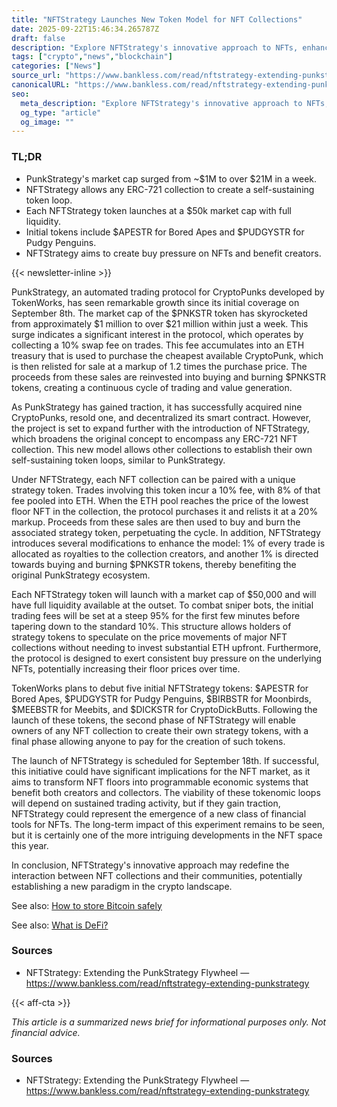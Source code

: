 ```yaml
---
title: "NFTStrategy Launches New Token Model for NFT Collections"
date: 2025-09-22T15:46:34.265787Z
draft: false
description: "Explore NFTStrategy's innovative approach to NFTs, enhancing trading with automated token loops in the crypto space."
tags: ["crypto","news","blockchain"]
categories: ["News"]
source_url: "https://www.bankless.com/read/nftstrategy-extending-punkstrategy"
canonicalURL: "https://www.bankless.com/read/nftstrategy-extending-punkstrategy"
seo:
  meta_description: "Explore NFTStrategy's innovative approach to NFTs, enhancing trading with automated token loops in the crypto space."
  og_type: "article"
  og_image: ""
---
```


### TL;DR
- PunkStrategy's market cap surged from ~$1M to over $21M in a week.
- NFTStrategy allows any ERC-721 collection to create a self-sustaining token loop.
- Each NFTStrategy token launches at a $50k market cap with full liquidity.
- Initial tokens include $APESTR for Bored Apes and $PUDGYSTR for Pudgy Penguins.
- NFTStrategy aims to create buy pressure on NFTs and benefit creators.

{{< newsletter-inline >}}

PunkStrategy, an automated trading protocol for CryptoPunks developed by TokenWorks, has seen remarkable growth since its initial coverage on September 8th. The market cap of the $PNKSTR token has skyrocketed from approximately $1 million to over $21 million within just a week. This surge indicates a significant interest in the protocol, which operates by collecting a 10% swap fee on trades. This fee accumulates into an ETH treasury that is used to purchase the cheapest available CryptoPunk, which is then relisted for sale at a markup of 1.2 times the purchase price. The proceeds from these sales are reinvested into buying and burning $PNKSTR tokens, creating a continuous cycle of trading and value generation.

As PunkStrategy has gained traction, it has successfully acquired nine CryptoPunks, resold one, and decentralized its smart contract. However, the project is set to expand further with the introduction of NFTStrategy, which broadens the original concept to encompass any ERC-721 NFT collection. This new model allows other collections to establish their own self-sustaining token loops, similar to PunkStrategy.

Under NFTStrategy, each NFT collection can be paired with a unique strategy token. Trades involving this token incur a 10% fee, with 8% of that fee pooled into ETH. When the ETH pool reaches the price of the lowest floor NFT in the collection, the protocol purchases it and relists it at a 20% markup. Proceeds from these sales are then used to buy and burn the associated strategy token, perpetuating the cycle. In addition, NFTStrategy introduces several modifications to enhance the model: 1% of every trade is allocated as royalties to the collection creators, and another 1% is directed towards buying and burning $PNKSTR tokens, thereby benefiting the original PunkStrategy ecosystem.

Each NFTStrategy token will launch with a market cap of $50,000 and will have full liquidity available at the outset. To combat sniper bots, the initial trading fees will be set at a steep 95% for the first few minutes before tapering down to the standard 10%. This structure allows holders of strategy tokens to speculate on the price movements of major NFT collections without needing to invest substantial ETH upfront. Furthermore, the protocol is designed to exert consistent buy pressure on the underlying NFTs, potentially increasing their floor prices over time.

TokenWorks plans to debut five initial NFTStrategy tokens: $APESTR for Bored Apes, $PUDGYSTR for Pudgy Penguins, $BIRBSTR for Moonbirds, $MEEBSTR for Meebits, and $DICKSTR for CryptoDickButts. Following the launch of these tokens, the second phase of NFTStrategy will enable owners of any NFT collection to create their own strategy tokens, with a final phase allowing anyone to pay for the creation of such tokens.

The launch of NFTStrategy is scheduled for September 18th. If successful, this initiative could have significant implications for the NFT market, as it aims to transform NFT floors into programmable economic systems that benefit both creators and collectors. The viability of these tokenomic loops will depend on sustained trading activity, but if they gain traction, NFTStrategy could represent the emergence of a new class of financial tools for NFTs. The long-term impact of this experiment remains to be seen, but it is certainly one of the more intriguing developments in the NFT space this year.

In conclusion, NFTStrategy's innovative approach may redefine the interaction between NFT collections and their communities, potentially establishing a new paradigm in the crypto landscape.

See also: [How to store Bitcoin safely](/pages/how-to-store-bitcoin-safely/)

See also: [What is DeFi?](/pages/what-is-defi/)

### Sources
- NFTStrategy: Extending the PunkStrategy Flywheel — https://www.bankless.com/read/nftstrategy-extending-punkstrategy

{{< aff-cta >}}

_This article is a summarized news brief for informational purposes only. Not financial advice._

### Sources
- NFTStrategy: Extending the PunkStrategy Flywheel — https://www.bankless.com/read/nftstrategy-extending-punkstrategy

